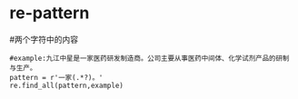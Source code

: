 # re-pattern
#两个字符中的内容
```
#example:九江中星是一家医药研发制造商。公司主要从事医药中间体、化学试剂产品的研制与生产。
pattern = r'一家(.*?)。'
re.find_all(pattern,example)
```

